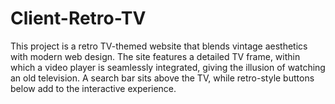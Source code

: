 # Client-Retro-TV
This project is a retro TV-themed website that blends vintage aesthetics with modern web design. The site features a detailed TV frame, within which a video player is seamlessly integrated, giving the illusion of watching an old television. A search bar sits above the TV, while retro-style buttons below add to the interactive experience.
